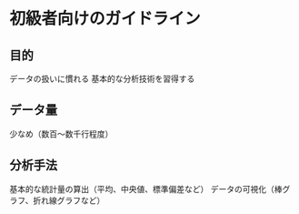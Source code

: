# 初級者向けのガイドライン

## 目的

データの扱いに慣れる
基本的な分析技術を習得する

## データ量

少なめ（数百〜数千行程度）

## 分析手法

基本的な統計量の算出（平均、中央値、標準偏差など）
データの可視化（棒グラフ、折れ線グラフなど）
